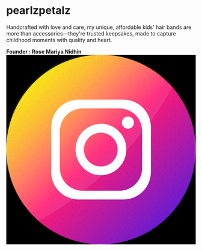 # pearlzpetalz

Handcrafted with love and care, my unique, affordable kids' hair bands are more than accessories—they're trusted keepsakes, made to capture childhood moments with quality and heart.

<b>Founder : Rose Mariya Nidhin </b>
<br>
<a href="https://www.instagram.com/pearlz_petalz"><img src="images/instagram.webp"></a>
